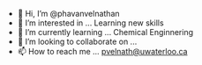 - 👋 Hi, I’m @phavanvelnathan
- 👀 I’m interested in ... Learning new skills
- 🌱 I’m currently learning ... Chemical Enginnering 
- 💞️ I’m looking to collaborate on ...
- 📫 How to reach me ... pvelnath@uwaterloo.ca

<!---
phavanv/phavanv is a ✨ special ✨ repository because its `README.md` (this file) appears on your GitHub profile.
You can click the Preview link to take a look at your changes.
--->
